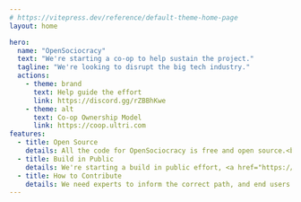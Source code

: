 ```yaml
---
# https://vitepress.dev/reference/default-theme-home-page
layout: home

hero:
  name: "OpenSociocracy"
  text: "We're starting a co-op to help sustain the project."
  tagline: "We're looking to disrupt the big tech industry."
  actions:
    - theme: brand
      text: Help guide the effort
      link: https://discord.gg/rZBBhKwe
    - theme: alt
      text: Co-op Ownership Model
      link: https://coop.ultri.com
features:
  - title: Open Source
    details: All the code for OpenSociocracy is free and open source.<br /><br /><a href="https://handbook.opensociocracy.org/why-use-open-source/">Why Open Source?</a>
  - title: Build in Public
    details: We're starting a build in public effort, <a href="https://handbook.opensociocracy.org">help us define it</a>.<br /><br /><a href="https://handbook.opensociocracy.org/about-us/why-build-in-public/">Why Build in Public?</a>
  - title: How to Contribute
    details: We need experts to inform the correct path, and end users to define how they want to get there.<br /><br /><a href="https://handbook.opensociocracy.org/contributing/">Lend a hand</a>
---
```


